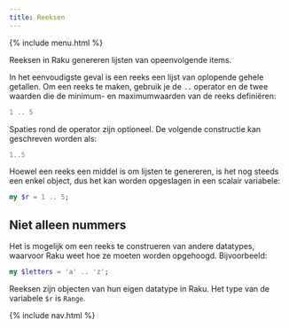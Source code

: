 ```yaml
---
title: Reeksen
---
```


{% include menu.html %}

Reeksen in Raku genereren lijsten van opeenvolgende items.

In het eenvoudigste geval is een reeks een lijst van oplopende gehele getallen. Om een reeks te maken, gebruik je de `..` operator en de twee waarden die de minimum- en maximumwaarden van de reeks definiëren:

```raku
1 .. 5
```

Spaties rond de operator zijn optioneel. De volgende constructie kan geschreven worden als:

```raku
1..5
```

Hoewel een reeks een middel is om lijsten te genereren, is het nog steeds een enkel object, dus het kan worden opgeslagen in een scalair variabele:

```raku
my $r = 1 .. 5;
```

## Niet alleen nummers

Het is mogelijk om een reeks te construeren van andere datatypes, waarvoor Raku weet hoe ze moeten worden opgehoogd. Bijvoorbeeld:

```raku
my $letters = 'a' .. 'z';
```

Reeksen zijn objecten van hun eigen datatype in Raku. Het type van de variabele `$r` is `Range`.

{% include nav.html %}